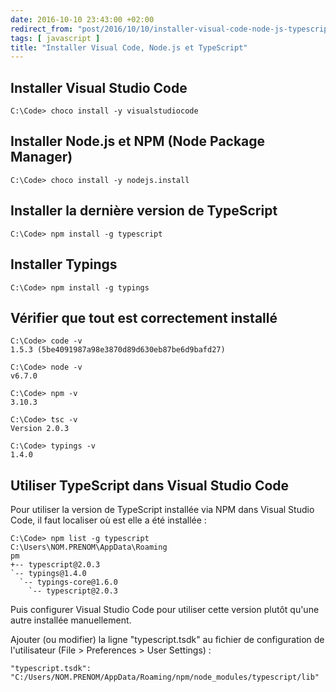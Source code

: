 ```yaml
---
date: 2016-10-10 23:43:00 +02:00
redirect_from: "post/2016/10/10/installer-visual-code-node-js-typescript"
tags: [ javascript ]
title: "Installer Visual Code, Node.js et TypeScript"
---
```


## Installer Visual Studio Code

```
C:\Code> choco install -y visualstudiocode
```

## Installer Node.js et NPM (Node Package Manager)

```
C:\Code> choco install -y nodejs.install
```

## Installer la dernière version de TypeScript

```
C:\Code> npm install -g typescript
```

## Installer Typings

```
C:\Code> npm install -g typings
```

## Vérifier que tout est correctement installé

```
C:\Code> code -v
1.5.3 (5be4091987a98e3870d89d630eb87be6d9bafd27)

C:\Code> node -v
v6.7.0

C:\Code> npm -v
3.10.3

C:\Code> tsc -v
Version 2.0.3

C:\Code> typings -v
1.4.0
```

## Utiliser TypeScript dans Visual Studio Code

Pour utiliser la version de TypeScript installée via NPM dans Visual Studio
Code, il faut localiser où est elle a été installée :

```
C:\Code> npm list -g typescript
C:\Users\NOM.PRENOM\AppData\Roaming
pm
+-- typescript@2.0.3
`-- typings@1.4.0
  `-- typings-core@1.6.0
    `-- typescript@2.0.3
```

Puis configurer Visual Studio Code pour utiliser cette version plutôt qu'une
autre installée manuellement.

Ajouter (ou modifier) la ligne "typescript.tsdk" au fichier de configuration de
l'utilisateur (File &gt; Preferences &gt; User Settings) :

```
"typescript.tsdk": "C:/Users/NOM.PRENOM/AppData/Roaming/npm/node_modules/typescript/lib"
```
